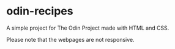 # odin-recipes
A simple project for The Odin Project made with HTML and CSS.

Please note that the webpages are not responsive.
